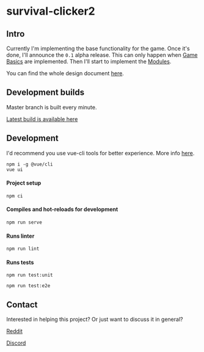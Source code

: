 # survival-clicker2

## Intro

Currently I'm implementing the base functionality for the game. Once it's done, I'll announce the `0.1` alpha release. This can only happen when [Game Basics](docs/Design-Document/Game-Basics-2b1a9919-aaaa-4a60-92ef-09ce8b88e96b.md) are implemented. Then I'll start to implement the [Modules](docs/Design-Document/Modules-c911879c-ec8c-4106-86d0-a8b9468d5bb8.md).

You can find the whole design document [here](docs/Design-Document/Design-Document-e000f04c-b05b-4dfc-83b0-3770f478d276.md).

## Development builds

Master branch is built every minute.

[Latest build is available here](https://dev.sc2.7777.lt)

## Development

I'd recommend you use vue-cli tools for better experience. More info [here](https://cli.vuejs.org/guide/#cli).

```
npm i -g @vue/cli
vue ui
```

#### Project setup
```
npm ci
```

#### Compiles and hot-reloads for development
```
npm run serve
```

#### Runs linter
```
npm run lint
```

#### Runs tests
```
npm run test:unit

npm run test:e2e
```

## Contact
Interested in helping this project? Or just want to discuss it in general?

[Reddit](https://www.reddit.com/user/mantas6)

[Discord](https://discord.gg/DMXvm7W)
